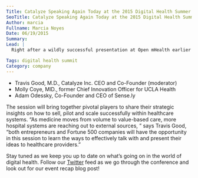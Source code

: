 ```yaml
---
Title: Catalyze Speaking Again Today at the 2015 Digital Health Summer Summit!
SeoTitle: Catalyze Speaking Again Today at the 2015 Digital Health Summer Summit!
Author: marcia
Fullname: Marcia Noyes
Date: 06/19/2015
Summary: 
Lead: |
  Right after a wildly successful presentation at Open mHealth earlier this week, Catalyze’s very own [Dr. Travis Good](https://catalyze.io/travis), CEO and Co-Founder, is back on stage in the spotlight at the [Fourth Annual Digital Health Summer Summit](http://summersummit.digitalhealthsummit.com/2015-agenda/), co-hosted by the Center for Digital Health Innovation at UCSF! The two-day conference began yesterday, June 18, at the Mission Bay Conference Center in San Francisco and Dr. Good’s panel, titled “Dealmaking, Piloting, and Scaling: Do you have what it takes?” begins today, June 19, at 2:05p.m. Panelists for the event include:

Tags: digital health summit
Category: company
---
```

- Travis Good, M.D., Catalyze Inc. CEO and Co-Founder (moderator)
- Molly Coye, MlD., former Chief Innovation Officer for UCLA Health
- Adam Odessky, Co-Founder and CEO of Sense.ly

The session will bring together pivotal players to share their strategic insights on how to sell, pilot and scale successfully within healthcare systems. “As medicine moves from volume to value-based care, more hospital systems are reaching out to external sources, ” says Travis Good, “both entrepreneurs and Fortune 500 companies will have the opportunity in this session to learn the ways to effectively talk with and present their ideas to healthcare providers.”

Stay tuned as we keep you up to date on what’s going on in the world of digital health. Follow our [Twitter](https://twitter.com/catalyzeio) feed as we go through the conference and look out for our event recap blog post!
